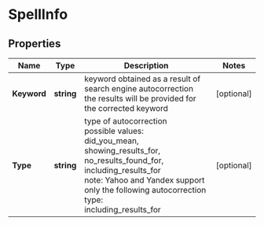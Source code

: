 # SpellInfo


## Properties

| Name | Type | Description | Notes |
|------------ | ------------- | ------------- | -------------|
**Keyword** | **string** | keyword obtained as a result of search engine autocorrection<br> the results will be provided for the corrected keyword |[optional]|
**Type** | **string** | type of autocorrection<br> possible values:<br> did_you_mean, showing_results_for, no_results_found_for, including_results_for<br> note: Yahoo and Yandex support only the following autocorrection type:<br> including_results_for |[optional]|